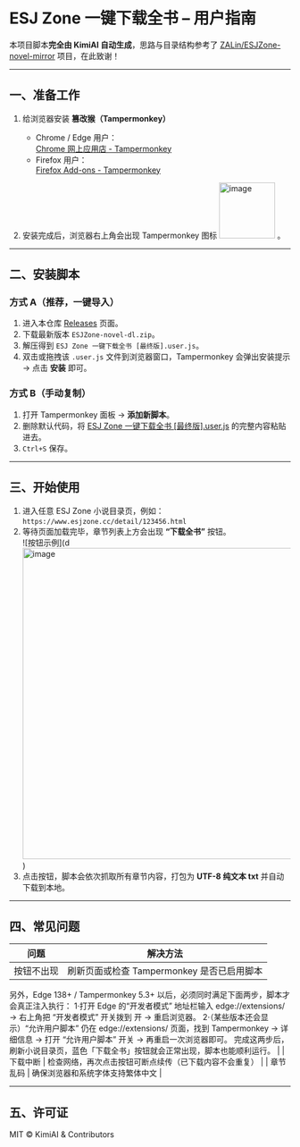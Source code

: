 # ESJ Zone 一键下载全书 – 用户指南

本项目脚本**完全由 KimiAI 自动生成**，思路与目录结构参考了 [ZALin/ESJZone-novel-mirror](https://github.com/ZALin/ESJZone-novel-mirror) 项目，在此致谢！

---

## 一、准备工作

1. 给浏览器安装 **篡改猴（Tampermonkey）**  
   - Chrome / Edge 用户：  
     [Chrome 网上应用店 - Tampermonkey](https://chrome.google.com/webstore/detail/tampermonkey/dhdgffkkebhmkfjojejmpbldmpobfkfo)  
   - Firefox 用户：  
     [Firefox Add-ons - Tampermonkey](https://addons.mozilla.org/firefox/addon/tampermonkey/)

2. 安装完成后，浏览器右上角会出现 Tampermonkey 图标 <img width="100" height="100" alt="image" src="https://github.com/user-attachments/assets/cba97bf8-e600-477e-ac9f-33d097b2b902" />
。

---

## 二、安装脚本

### 方式 A（推荐，一键导入）
1. 进入本仓库 [Releases](../../releases) 页面。
2. 下载最新版本 `ESJZone-novel-dl.zip`。
3. 解压得到 `ESJ Zone 一键下载全书 [最终版].user.js`。
4. 双击或拖拽该 `.user.js` 文件到浏览器窗口，Tampermonkey 会弹出安装提示 → 点击 **安装** 即可。

### 方式 B（手动复制）
1. 打开 Tampermonkey 面板 → **添加新脚本**。
2. 删除默认代码，将 [ESJ Zone 一键下载全书 [最终版].user.js](ESJ%20Zone%20一键下载全书%20[最终版].user.js) 的完整内容粘贴进去。
3. `Ctrl+S` 保存。

---

## 三、开始使用

1. 进入任意 ESJ Zone 小说目录页，例如：  
   `https://www.esjzone.cc/detail/123456.html`
2. 等待页面加载完毕，章节列表上方会出现 **“下载全书”** 按钮。  
   ![按钮示例](d<img width="847" height="557" alt="image" src="https://github.com/user-attachments/assets/afee75ef-4a74-40fa-8e3a-64896292ad47" />
)
3. 点击按钮，脚本会依次抓取所有章节内容，打包为 **UTF-8 纯文本 txt** 并自动下载到本地。

---

## 四、常见问题

| 问题 | 解决方法 |
|---|---|
| 按钮不出现 | 刷新页面或检查 Tampermonkey 是否已启用脚本
另外，Edge 138+ / Tampermonkey 5.3+ 以后，必须同时满足下面两步，脚本才会真正注入执行：
1·打开 Edge 的“开发者模式”
地址栏输入 edge://extensions/ → 右上角把 “开发者模式” 开关拨到 开 → 重启浏览器。
2·（某些版本还会显示）“允许用户脚本”
仍在 edge://extensions/ 页面，找到 Tampermonkey → 详细信息 → 打开 “允许用户脚本” 开关 → 再重启一次浏览器即可。
完成这两步后，刷新小说目录页，蓝色「下载全书」按钮就会正常出现，脚本也能顺利运行。 |
| 下载中断 | 检查网络，再次点击按钮可断点续传（已下载内容不会重复） |
| 章节乱码 | 确保浏览器和系统字体支持繁体中文 |

---

## 五、许可证

MIT © KimiAI & Contributors
